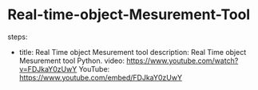 # Real-time-object-Mesurement-Tool
steps:
- title: Real Time object Mesurement tool 
  description: Real Time object Mesurement tool Python.
  video: https://www.youtube.com/watch?v=FDJkaY0zUwY
  YouTube: https://www.youtube.com/embed/FDJkaY0zUwY
